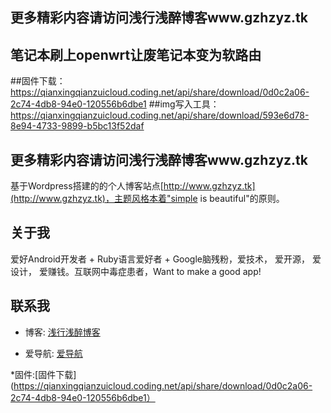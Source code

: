 ## 更多精彩内容请访问浅行浅醉博客www.gzhzyz.tk

## 笔记本刷上openwrt让废笔记本变为软路由
##固件下载：https://qianxingqianzuicloud.coding.net/api/share/download/0d0c2a06-2c74-4db8-94e0-120556b6dbe1
##img写入工具：https://qianxingqianzuicloud.coding.net/api/share/download/593e6d78-8e94-4733-9899-b5bc13f52daf
 
 
 
 ## 更多精彩内容请访问浅行浅醉博客www.gzhzyz.tk

基于Wordpress搭建的的个人博客站点[http://www.gzhzyz.tk](http://www.gzhzyz.tk)，主题风格本着"simple is beautiful"的原则。

## 关于我

爱好Android开发者 + Ruby语言爱好者 + Google脑残粉，爱技术， 爱开源， 爱设计， 爱赚钱。互联网中毒症患者，Want to make a good app!

## 联系我

* 博客: [浅行浅醉博客](https://www.gzhzyz.tk)

* 爱导航: [爱导航](http://www.idaohang.ml)

*固件:[固件下载](https://qianxingqianzuicloud.coding.net/api/share/download/0d0c2a06-2c74-4db8-94e0-120556b6dbe1）



